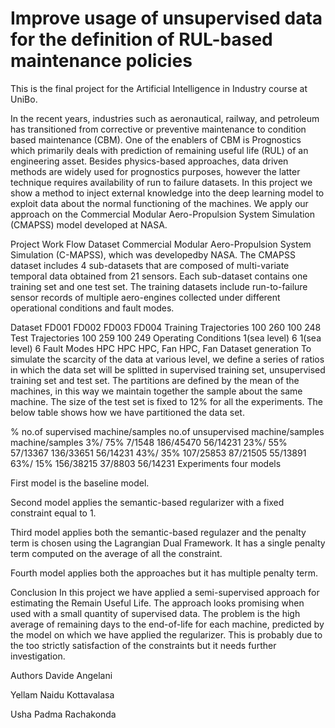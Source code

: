 # Improve usage of unsupervised data for the definition of RUL-based maintenance policies
This is the final project for the Artificial Intelligence in Industry course at UniBo.

In the recent years, industries such as aeronautical, railway, and petroleum has transitioned from corrective or preventive maintenance to condition based maintenance (CBM). One of the enablers of CBM is Prognostics which primarily deals with prediction of remaining useful life (RUL) of an engineering asset. Besides physics-based approaches, data driven methods are widely used for prognostics purposes, however the latter technique requires availability of run to failure datasets. In this project we show a method to inject external knowledge into the deep learning model to exploit data about the normal functioning of the machines. We apply our approach on the Commercial Modular Aero-Propulsion System Simulation (CMAPSS) model developed at NASA.

Project Work Flow
Dataset
Commercial Modular Aero-Propulsion System Simulation (C-MAPSS), which was developedby NASA. The CMAPSS dataset includes 4 sub-datasets that are composed of multi-variate temporal data obtained from 21 sensors. Each sub-dataset contains one training set and one test set. The training datasets include run-to-failure sensor records of multiple aero-engines collected under different operational conditions and fault modes.

Dataset	FD001	FD002	FD003	FD004
Training Trajectories	100	260	100	248
Test Trajectories	100	259	100	249
Operating Conditions	1(sea level)	6	1(sea level)	6
Fault Modes	HPC	HPC	HPC, Fan	HPC, Fan
Dataset generation
To simulate the scarcity of the data at various level, we define a series of ratios in which the data set will be splitted in supervised training set, unsupervised training set and test set. The partitions are defined by the mean of the machines, in this way we maintain together the sample about the same machine. The size of the test set is fixed to 12% for all the experiments. The below table shows how we have partitioned the data set.

%	no.of supervised machine/samples	no.of unsupervised machine/samples	machine/samples
3%/ 75%	7/1548	186/45470	56/14231
23%/ 55%	57/13367	136/33651	56/14231
43%/ 35%	107/25853	87/21505	55/13891
63%/ 15%	156/38215	37/8803	56/14231
Experiments
four models

First model is the baseline model.

Second model applies the semantic-based regularizer with a fixed constraint equal to 1.

Third model applies both the semantic-based regulazer and the penalty term is chosen using the Lagrangian Dual Framework. It has a single penalty term computed on the average of all the constraint.

Fourth model applies both the approaches but it has multiple penalty term.

Conclusion
In this project we have applied a semi-supervised approach for estimating the Remain Useful Life. The approach looks promising when used with a small quantity of supervised data. The problem is the high average of remaining days to the end-of-life for each machine, predicted by the model on which we have applied the regularizer. This is probably due to the too strictly satisfaction of the constraints but it needs further investigation.

Authors
Davide Angelani

Yellam Naidu Kottavalasa

Usha Padma Rachakonda
